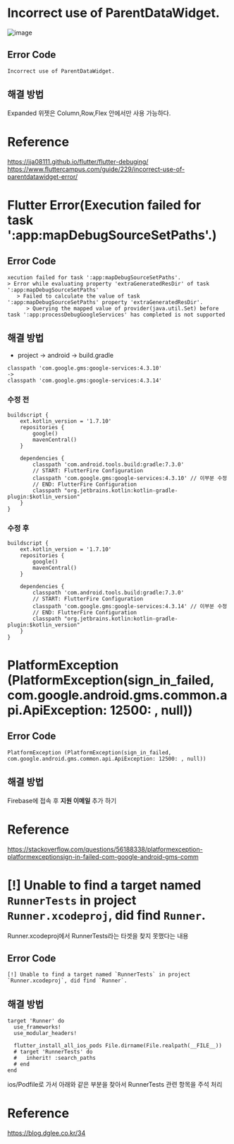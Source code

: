 # Incorrect use of ParentDataWidget.
![image](https://github.com/choijaegwon/choijaegwon.github.io/assets/68246962/43398c44-8dc7-4939-92ce-5ed33dd8f55c)  

## Error Code
~~~
Incorrect use of ParentDataWidget.
~~~

## 해결 방법
Expanded 위젯은 Column,Row,Flex 안에서만 사용 가능하다. 

# Reference
https://jja08111.github.io/flutter/flutter-debuging/  
https://www.fluttercampus.com/guide/229/incorrect-use-of-parentdatawidget-error/  

# Flutter Error(Execution failed for task ':app:mapDebugSourceSetPaths'.)

## Error Code
~~~
xecution failed for task ':app:mapDebugSourceSetPaths'.
> Error while evaluating property 'extraGeneratedResDir' of task ':app:mapDebugSourceSetPaths'
   > Failed to calculate the value of task ':app:mapDebugSourceSetPaths' property 'extraGeneratedResDir'.
      > Querying the mapped value of provider(java.util.Set) before task ':app:processDebugGoogleServices' has completed is not supported
~~~
  
## 해결 방법
- project → android → build.gradle

~~~
classpath 'com.google.gms:google-services:4.3.10'
->
classpath 'com.google.gms:google-services:4.3.14'
~~~

### 수정 전
~~~
buildscript {
    ext.kotlin_version = '1.7.10'
    repositories {
        google()
        mavenCentral()
    }

    dependencies {
        classpath 'com.android.tools.build:gradle:7.3.0'
        // START: FlutterFire Configuration
        classpath 'com.google.gms:google-services:4.3.10' // 이부분 수정
        // END: FlutterFire Configuration
        classpath "org.jetbrains.kotlin:kotlin-gradle-plugin:$kotlin_version"
    }
}
~~~

### 수정 후
~~~
buildscript {
    ext.kotlin_version = '1.7.10'
    repositories {
        google()
        mavenCentral()
    }

    dependencies {
        classpath 'com.android.tools.build:gradle:7.3.0'
        // START: FlutterFire Configuration
        classpath 'com.google.gms:google-services:4.3.14' // 이부분 수정
        // END: FlutterFire Configuration
        classpath "org.jetbrains.kotlin:kotlin-gradle-plugin:$kotlin_version"
    }
}
~~~

# PlatformException (PlatformException(sign_in_failed, com.google.android.gms.common.api.ApiException: 12500: , null))  

## Error Code

~~~
PlatformException (PlatformException(sign_in_failed, com.google.android.gms.common.api.ApiException: 12500: , null))
~~~

## 해결 방법
Firebase에 접속 후 **지원 이메일** 추가 하기

# Reference
https://stackoverflow.com/questions/56188338/platformexception-platformexceptionsign-in-failed-com-google-android-gms-comm

# [!] Unable to find a target named `RunnerTests` in project `Runner.xcodeproj`, did find `Runner`.
Runner.xcodeproj에서 RunnerTests라는 타겟을 찾지 못했다는 내용  
## Error Code
~~~
[!] Unable to find a target named `RunnerTests` in project `Runner.xcodeproj`, did find `Runner`.
~~~

## 해결 방법
~~~
target 'Runner' do
  use_frameworks!
  use_modular_headers!

  flutter_install_all_ios_pods File.dirname(File.realpath(__FILE__))
  # target 'RunnerTests' do
  #   inherit! :search_paths
  # end
end
~~~
ios/Podfile로 가서 아래와 같은 부분을 찾아서 RunnerTests 관련 항목을 주석 처리

# Reference
https://blog.dglee.co.kr/34  

